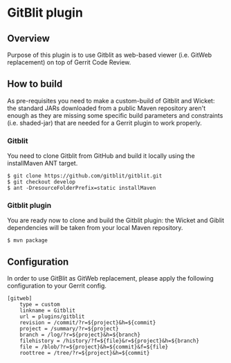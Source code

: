 GitBlit plugin
==============

Overview
--------
Purpose of this plugin is to use Gitblit as web-based viewer
(i.e. GitWeb replacement) on top of Gerrit Code Review.

How to build
------------
As pre-requisites you need to make a custom-build of Gitblit
and Wicket: the standard JARs downloaded from a public Maven
repository aren't enough as they are missing some specific
build parameters and constraints (i.e. shaded-jar) that are
needed for a Gerrit plugin to work properly.

### Gitblit

You need to clone Gitblit from GitHub and build it locally
using the installMaven ANT target.

    $ git clone https://github.com/gitblit/gitblit.git
    $ git checkout develop
    $ ant -DresourceFolderPrefix=static installMaven

### Gitblit plugin

You are ready now to clone and build the Gitblit plugin: the
Wicket and Giblit dependencies will be taken from your local
Maven repository.

    $ mvn package

Configuration
-------------
In order to use GitBlit as GitWeb replacement, please apply
the following configuration to your Gerrit config.

    [gitweb]
        type = custom
        linkname = Gitblit
        url = plugins/gitblit
        revision = /commit/?r=${project}&h=${commit}
        project = /summary/?r=${project}
        branch = /log/?r=${project}&h=${branch}
        filehistory = /history/?f=${file}&r=${project}&h=${branch}
        file = /blob/?r=${project}&h=${commit}&f=${file}
        roottree = /tree/?r=${project}&h=${commit}

